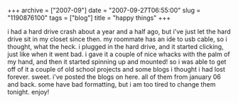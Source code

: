 +++
archive = ["2007-09"]
date = "2007-09-27T06:55:00"
slug = "1190876100"
tags = ["blog"]
title = "happy things"
+++

i had a hard drive crash about a year and a half ago, but i've just let
the hard drive sit in my closet since then. my roommate has an ide to usb
cable, so i thought, what the heck. i plugged in the hard drive, and it
started clicking, just like when it went bad. i gave it a couple of nice
whacks with the palm of my hand, and then it started spinning up and
mounted! so i was able to get off of it a couple of old school projects
and some blogs i thought i had lost forever. sweet. i've posted the blogs
on here. all of them from january 06 and back. some have bad formatting,
but i am too tired to change them tonight. enjoy!

